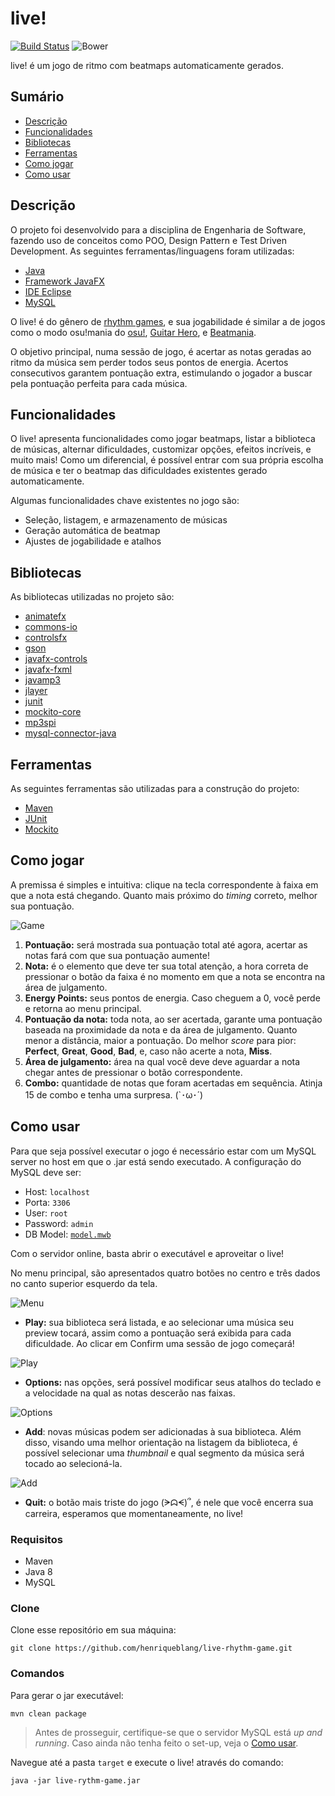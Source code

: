 # live!
[![Build Status](https://travis-ci.org/henriqueblang/live-rhythm-game.svg?branch=main)](https://travis-ci.org/henriqueblang/live-rhythm-game)
![Bower](https://img.shields.io/bower/l/mi?color=blue)

live! é um jogo de ritmo com beatmaps automaticamente gerados.

## Sumário
* [Descrição](#Descrição)
* [Funcionalidades](#Funcionalidades)
* [Bibliotecas](#Bibliotecas)
* [Ferramentas](#Ferramentas)
* [Como jogar](#Como-jogar)
* [Como usar](#Como-usar)


## Descrição
O projeto foi desenvolvido para a disciplina de Engenharia de Software, fazendo uso de conceitos como POO, Design Pattern e Test Driven Development. As seguintes ferramentas/linguagens foram utilizadas:
* [Java](https://www.java.com/en/)
* [Framework JavaFX](https://openjfx.io)
* [IDE Eclipse](https://www.eclipse.org/downloads/)
* [MySQL](https://www.mysql.com) 

O live! é do gênero de [rhythm games](https://www.google.com/search?client=opera&q=rhythm+games&sourceid=opera&ie=UTF-8&oe=UTF-8), e sua jogabilidade é similar a de jogos como o modo osu!mania do [osu!](https://osu.ppy.sh/home), [Guitar Hero](https://pt.wikipedia.org/wiki/Guitar_Hero_(série)), e [Beatmania](https://en.wikipedia.org/wiki/Beatmania).

O objetivo principal, numa sessão de jogo, é acertar as notas geradas ao ritmo da música sem perder todos seus pontos de energia. Acertos consecutivos garantem pontuação extra, estimulando o jogador a buscar pela pontuação perfeita para cada música.  

## Funcionalidades 

O live! apresenta funcionalidades como jogar beatmaps, listar a biblioteca de músicas, alternar dificuldades, customizar opções, efeitos incríveis, e muito mais!
Como um diferencial, é possível entrar com sua própria escolha de música e ter o beatmap das dificuldades existentes gerado automaticamente.

Algumas funcionalidades chave existentes no jogo são:
* Seleção, listagem, e armazenamento de músicas
* Geração automática de beatmap
* Ajustes de jogabilidade e atalhos

## Bibliotecas 

As bibliotecas utilizadas no projeto são:

* [animatefx](https://mvnrepository.com/artifact/io.github.typhon0/AnimateFX/1.2.0)
* [commons-io](https://mvnrepository.com/artifact/commons-io/commons-io)
* [controlsfx](https://mvnrepository.com/artifact/org.controlsfx/controlsfx)
* [gson](https://mvnrepository.com/artifact/com.google.code.gson/gson)
* [javafx-controls](https://mvnrepository.com/artifact/org.openjfx/javafx-controls)
* [javafx-fxml](https://mvnrepository.com/artifact/org.openjfx/javafx-fxml)
* [javamp3](https://mvnrepository.com/artifact/fr.delthas/javamp3)
* [jlayer](https://mvnrepository.com/artifact/javazoom/jlayer/1.0.1)
* [junit](https://mvnrepository.com/artifact/junit/junit/4.12)
* [mockito-core](https://mvnrepository.com/artifact/org.mockito/mockito-core)
* [mp3spi](https://mvnrepository.com/artifact/com.googlecode.soundlibs/mp3spi)
* [mysql-connector-java](https://mvnrepository.com/artifact/mysql/mysql-connector-java)

## Ferramentas

As seguintes ferramentas são utilizadas para a construção do projeto:
* [Maven](https://maven.apache.org)
* [JUnit](https://junit.org/junit5/)
* [Mockito](https://site.mockito.org)

## Como jogar

A premissa é simples e intuitiva: clique na tecla correspondente à faixa em que a nota está chegando. Quanto mais próximo do _timing_ correto, melhor sua pontuação.

![Game](/docs/img/game.PNG "Game")

1. **Pontuação:** será mostrada sua pontuação total até agora, acertar as notas fará com que sua pontuação aumente!
2. **Nota:** é o elemento que deve ter sua total atenção, a hora correta de pressionar o botão da faixa é no momento em que a nota se encontra na área de julgamento.
3. **Energy Points:** seus pontos de energia. Caso cheguem a 0, você perde e retorna ao menu principal. 
4. **Pontuação da nota:** toda nota, ao ser acertada, garante uma pontuação baseada na proximidade da nota e da área de julgamento. Quanto menor a distância, maior a pontuação. Do melhor *score* para pior: **Perfect**, **Great**, **Good**, **Bad**, e, caso não acerte a nota, **Miss**. 
5. **Área de julgamento:** área na qual você deve deve aguardar a nota chegar antes de pressionar o botão correspondente. 
6. **Combo:** quantidade de notas que foram acertadas em sequência. Atinja 15 de combo e tenha uma surpresa. (`･ω･´)

## Como usar

Para que seja possível executar o jogo é necessário estar com um MySQL server no host em que o .jar está sendo executado. A configuração do MySQL deve ser:
* Host: `localhost`
* Porta: `3306`
* User: `root` 
* Password: `admin`
* DB Model: [`model.mwb`](https://github.com/henriqueblang/live-rhythm-game/blob/main/database/model.mwb)

Com o servidor online, basta abrir o executável e aproveitar o live!

No menu principal, são apresentados quatro botões no centro e três dados no canto superior esquerdo da tela.

![Menu](/docs/img/menu.PNG "Menu")

* **Play:** sua biblioteca será listada, e ao selecionar uma música seu preview tocará, assim como a pontuação será exibida para cada dificuldade. Ao clicar em Confirm uma sessão de jogo começará!

![Play](/docs/img/play.PNG "Play Button")

* **Options:** nas opções, será possível modificar seus atalhos do teclado e a velocidade na qual as notas descerão nas faixas. 

![Options](/docs/img/options.PNG "Options Button")

* **Add**: novas músicas podem ser adicionadas à sua biblioteca. Além disso, visando uma melhor orientação na listagem da biblioteca, é possível selecionar uma *thumbnail* e qual segmento da música será tocado ao selecioná-la.  

![Add](/docs/img/add.PNG "Add Button")

* **Quit:** o botão mais triste do jogo (ᗒᗣᗕ)՞, é nele que você encerra sua carreira, esperamos que momentaneamente, no live!

### Requisitos 
* Maven
* Java 8
* MySQL

### Clone

Clone esse repositório em sua máquina:

```
git clone https://github.com/henriqueblang/live-rhythm-game.git
``` 

### Comandos

Para gerar o jar executável:

```
mvn clean package
```

> Antes de prosseguir, certifique-se que o servidor MySQL está *up and running*. Caso ainda não tenha feito o set-up, veja o [Como usar](#Como-usar).

Navegue até a pasta ```target``` e execute o live! através do comando:

```
java -jar live-rythm-game.jar
```
